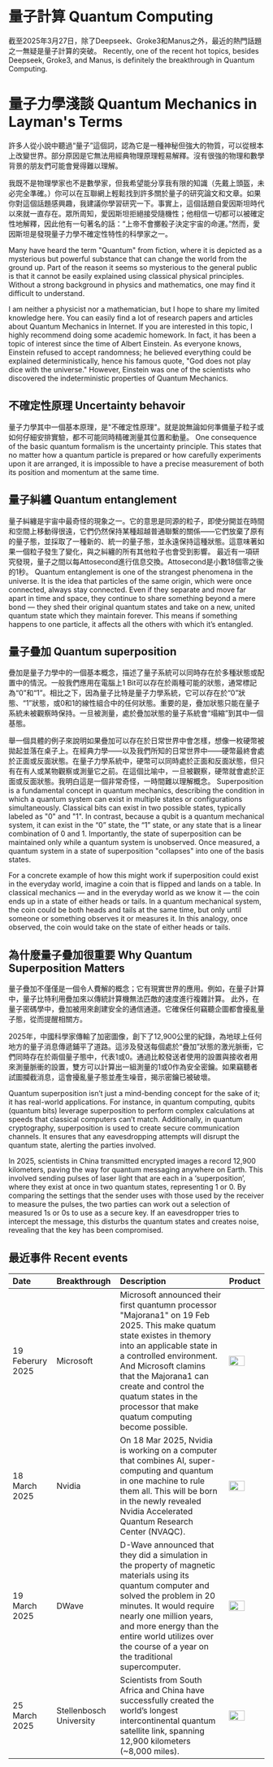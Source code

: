 # 量子計算 Quantum Computing
截至2025年3月27日，除了Deepseek、Groke3和Manus之外，最近的熱門話題之一無疑是量子計算的突破。
Recently, one of the recent hot topics, besides Deepseek, Groke3, and Manus, is definitely the breakthrough in Quantum Computing.


# 量子力學淺談 Quantum Mechanics in Layman's Terms
許多人從小說中聽過“量子”這個詞，認為它是一種神秘但強大的物質，可以從根本上改變世界。部分原因是它無法用經典物理原理輕易解釋。沒有很強的物理和數學背景的朋友們可能會覺得難以理解。

我既不是物理學家也不是數學家，但我希望能分享我有限的知識（先戴上頭盔，未必完全準確。）你可以在互聯網上輕鬆找到許多關於量子的研究論文和文章。如果你對這個話題感興趣，我建議你學習研究一下。事實上，這個話題自愛因斯坦時代以來就一直存在。眾所周知，愛因斯坦拒絕接受隨機性；他相信一切都可以被確定性地解釋，因此他有一句著名的話：“上帝不會擲骰子決定宇宙的命運。”然而，愛因斯坦是發現量子力學不確定性特性的科學家之一。

Many have heard the term "Quantum" from fiction, where it is depicted as a mysterious but powerful substance that can change the world from the ground up. Part of the reason it seems so mysterious to the general public is that it cannot be easily explained using classical physical principles. Without a strong background in physics and mathematics, one may find it difficult to understand.

I am neither a physicist nor a mathematician, but I hope to share my limited knowledge here. You can easily find a lot of research papers and articles about Quantum Mechanics in Internet. If you are interested in this topic, I highly recommend doing some academic homework. In fact, it has been a topic of interest since the time of Albert Einstein. As everyone knows, Einstein refused to accept randomness; he believed everything could be explained deterministically, hence his famous quote, "God does not play dice with the universe." However, Einstein was one of the scientists who discovered the indeterministic properties of Quantum Mechanics.

## 不確定性原理 Uncertainty behavoir 
量子力學其中一個基本原理，是"不確定性原理"。就是說無論如何準備量子粒子或如何仔細安排實驗，都不可能同時精確測量其位置和動量。
One consequence of the basic quantum formalism is the uncertainty principle. This states that no matter how a quantum particle is prepared or how carefully experiments upon it are arranged, it is impossible to have a precise measurement of both its position and momentum at the same time.

## 量子糾纏 Quantum entanglement
量子糾纏是宇宙中最奇怪的現象之一。它的意思是同源的粒子，即使分開並在時間和空間上移動得很遠，它們仍然保持某種超越普通聯繫的關係——它們放棄了原有的量子態，並採取了一種新的、統一的量子態，並永遠保持這種狀態。這意味著如果一個粒子發生了變化，與之糾纏的所有其他粒子也會受到影響。 最近有一項研究發現，量子之間以每Attosecond進行信息交換。Attosecond是小數18個零之後的1秒。
Quantum entanglement is one of the strangest phenomena in the universe. It is the idea that particles of the same origin, which were once connected, always stay connected. Even if they separate and move far apart in time and space, they continue to share something beyond a mere bond — they shed their original quantum states and take on a new, united quantum state which they maintain forever. This means if something happens to one particle, it affects all the others with which it’s entangled.

## 量子疊加 Quantum superposition
疊加是量子力學中的一個基本概念，描述了量子系統可以同時存在於多種狀態或配置中的情況。一般我們應用在電腦上1 Bit可以存在於兩種可能的狀態，通常標記為“0”和“1”。相比之下，因為量子比特是量子力學系統，它可以存在於“0”狀態、“1”狀態，或0和1的線性組合中的任何狀態。重要的是，疊加狀態只能在量子系統未被觀察時保持。一旦被測量，處於疊加狀態的量子系統會“塌縮”到其中一個基態。

舉一個具體的例子來說明如果疊加可以存在於日常世界中會怎樣，想像一枚硬幣被拋起並落在桌子上。在經典力學——以及我們所知的日常世界中——硬幣最終會處於正面或反面狀態。在量子力學系統中，硬幣可以同時處於正面和反面狀態，但只有在有人或某物觀察或測量它之前。在這個比喻中，一旦被觀察，硬幣就會處於正面或反面狀態。我明白這是一個非常奇怪，一時間難以理解概念。
Superposition is a fundamental concept in quantum mechanics, describing the condition in which a quantum system can exist in multiple states or configurations simultaneously. Classical bits can exist in two possible states, typically labeled as "0" and "1". In contrast, because a qubit is a quantum mechanical system, it can exist in the “0” state, the “1” state, or any state that is a linear combination of 0 and 1. Importantly, the state of superposition can be maintained only while a quantum system is unobserved. Once measured, a quantum system in a state of superposition "collapses" into one of the basis states.

For a concrete example of how this might work if superposition could exist in the everyday world, imagine a coin that is flipped and lands on a table. In classical mechanics — and in the everyday world as we know it — the coin ends up in a state of either heads or tails. In a quantum mechanical system, the coin could be both heads and tails at the same time, but only until someone or something observes it or measures it. In this analogy, once observed, the coin would take on the state of either heads or tails.

## 為什麼量子疊加很重要 Why Quantum Superposition Matters
量子疊加不僅僅是一個令人費解的概念；它有現實世界的應用。例如，在量子計算中，量子比特利用疊加來以傳統計算機無法匹敵的速度進行複雜計算。 此外，在量子密碼學中，疊加被用來創建安全的通信通道。它確保任何竊聽企圖都會擾亂量子態，從而提醒相關方。

2025年，中國科學家傳輸了加密圖像，創下了12,900公里的紀錄，為地球上任何地方的量子消息傳遞鋪平了道路。這涉及發送每個處於“疊加”狀態的激光脈衝，它們同時存在於兩個量子態中，代表1或0。通過比較發送者使用的設置與接收者用來測量脈衝的設置，雙方可以計算出一組測量的1或0作為安全密鑰。如果竊聽者試圖攔截消息，這會擾亂量子態並產生噪音，揭示密鑰已被破壞。

Quantum superposition isn’t just a mind-bending concept for the sake of it; it has real-world applications. For instance, in quantum computing, qubits (quantum bits) leverage superposition to perform complex calculations at speeds that classical computers can’t match. Additionally, in quantum cryptography, superposition is used to create secure communication channels. It ensures that any eavesdropping attempts will disrupt the quantum state, alerting the parties involved.

In 2025, scientists in China transmitted encrypted images a record 12,900 kilometers, paving the way for quantum messaging anywhere on Earth. This involved sending pulses of laser light that are each in a ‘superposition’, where they exist at once in two quantum states, representing 1 or 0. By comparing the settings that the sender uses with those used by the receiver to measure the pulses, the two parties can work out a selection of measured 1s or 0s to use as a secure key. If an eavesdropper tries to intercept the message, this disturbs the quantum states and creates noise, revealing that the key has been compromised.

## 最近事件 Recent events
| Date | Breakthrough | Description | Product |
| :------- | :---------------- | :------- | :---- |
| 19 Feberury 2025 | Microsoft | Microsoft announced their first quantumn processor "Majorana1" on 19 Feb 2025.  This make quatum state existes in themory into an applicable state in a controlled environment.  And Microsoft clamins that the Majorana1 can create and control the quatum states in the processor that make quatum computing become possible. | <img src="https://github.com/user-attachments/assets/d9911d5f-396f-460d-a253-c790b5e6351e" width=70% height=70%>
| 18 March 2025 | Nvidia | On 18 Mar 2025, Nvidia is working on a computer that combines AI, super-computing and quantum in one machine to rule them all. This will be born in the newly revealed Nvidia Accelerated Quantum Research Center (NVAQC). | <img src="https://github.com/user-attachments/assets/9bacc7e8-5eb7-47f2-8421-83bed764a4b5" width=70% height=70%> |
| 19 March 2025 | DWave | D-Wave announced that they did a simulation in the property of magnetic materials using its quantum computer and solved the problem in 20 minutes.  It would require nearly one million years, and more energy than the entire world utilizes over the course of a year on the traditional supercomputer. | <img src="https://github.com/user-attachments/assets/f71959c6-b2f6-4ce8-a223-52beb588cc44"  width=70% height=70%> |
| 25 March 2025 | Stellenbosch University | Scientists from South Africa and China have successfully created the world’s longest intercontinental quantum satellite link, spanning 12,900 kilometers (~8,000 miles).  | <img src="https://github.com/user-attachments/assets/fa7e6375-0760-4fbc-9e55-7e5e451b0775"  width=70% height=70%> |
